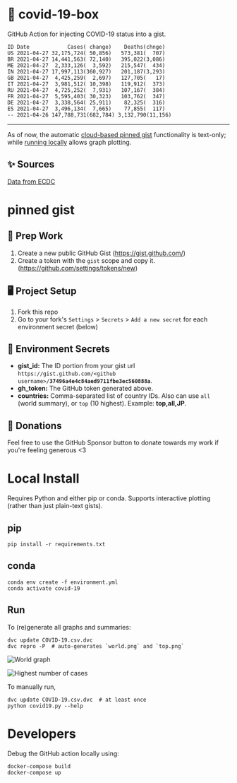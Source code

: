 # 🏥 covid-19-box

GitHub Action for injecting COVID-19 status into a gist.

```
ID Date            Cases( change)    Deaths(chnge)
US 2021-04-27 32,175,724( 50,856)   573,381(  707)
BR 2021-04-27 14,441,563( 72,140)   395,022(3,086)
ME 2021-04-27  2,333,126(  3,592)   215,547(  434)
IN 2021-04-27 17,997,113(360,927)   201,187(3,293)
GB 2021-04-27  4,425,259(  2,697)   127,705(   17)
IT 2021-04-27  3,981,512( 10,398)   119,912(  373)
RU 2021-04-27  4,725,252(  7,931)   107,167(  384)
FR 2021-04-27  5,595,403( 30,323)   103,762(  347)
DE 2021-04-27  3,338,564( 25,911)    82,325(  316)
ES 2021-04-27  3,496,134(  7,665)    77,855(  117)
-- 2021-04-26 147,788,731(682,784) 3,132,790(11,156)
```

---

As of now, the automatic [cloud-based pinned gist](#pinned-gist) functionality is text-only;
while [running locally](#local-install) allows graph plotting.

## ✨ Sources

[Data from ECDC](https://www.ecdc.europa.eu/en/publications-data/download-todays-data-geographic-distribution-covid-19-cases-worldwide)

# pinned gist

## 🎒 Prep Work
1. Create a new public GitHub Gist (https://gist.github.com/)
1. Create a token with the `gist` scope and copy it. (https://github.com/settings/tokens/new)

## 🖥 Project Setup
1. Fork this repo
1. Go to your fork's `Settings` > `Secrets` > `Add a new secret` for each environment secret (below)

## 🤫 Environment Secrets
- **gist_id:** The ID portion from your gist url `https://gist.github.com/<github username>/`**`37496a4e4c84aed9711fbe3ec560888a`**.
- **gh_token:** The GitHub token generated above.
- **countries:** Comma-separated list of country IDs. Also can use `all` (world summary), or `top` (10 highest). Example: **top,all,JP**.

## 💸 Donations

Feel free to use the GitHub Sponsor button to donate towards my work if you're feeling generous <3

# Local Install

Requires Python and either pip or conda. Supports interactive plotting (rather than just plain-text gists).

## pip

```
pip install -r requirements.txt
```

## conda

```
conda env create -f environment.yml
conda activate covid-19
```

## Run

To (re)generate all graphs and summaries:

```
dvc update COVID-19.csv.dvc
dvc repro -P  # auto-generates `world.png` and `top.png`
```

![World graph](world.png)

![Highest number of cases](top.png)

To manually run,

```
dvc update COVID-19.csv.dvc  # at least once
python covid19.py --help
```

# Developers

Debug the GitHub action locally using:

```
docker-compose build
docker-compose up
```
